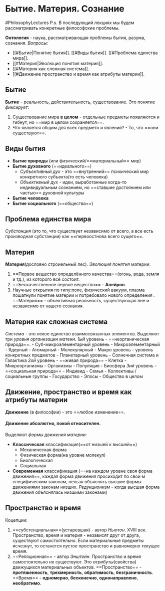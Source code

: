 # Бытие. Материя. Сознание
#PhilosophyLectures 
P.s. В последующий лекциях мы будем рассматривать конкретные философские проблемы.

**Онтология** - наука, рассматривающая проблемы бытия, разума, сознания.
*Вопросы:*
- [[#Бытие|Понятие бытия]]. [[#Виды бытия]]. [[#Проблема единства мира]].
- [[#Материя|Эволюция понятия материя]]. 
- [[#Материя как сложная система]].
- [[#Движение пространство и время как атрибуты материи]].

## Бытие
**Бытие** - реальность, действительность, существование.
Это понятие *фиксирует*:
1) Существование мира **в целом** - отдельные предметы появляются и гибнут, но ==мир в целом сохраняется==.
2) Что является общим для всех предмето и явлений? - То, что ==они существуют==.

## Виды бытия
- **Бытие природы** (или физический/==материальный== мир)
- **Бытие духовного** (==идеального==)
	- *Субъективный дух* - это ==внутренний== психический мир конкретного субъекта(то есть человека)
	- *Объективный дух* - идеи, выработанные когда-то индивидуальным сознанием, но ==ставшие достоянием или частью== духовной культуры
- **Бытие человека** 
- **Бытие социального** (==общества==)

 ## Проблема единства мира
 *Субстанция* (это то, что существует независимо от всего, а все есть производная субстанции) как ==первоостнова всего сущего==.


## Материя
**Материя**(дословно строиельный лес).
*Эволюция понятия* материи:
1) ==Первое вещество определённого качества==(огонь, вода, земля и тд.), из которого всё состоит.
2) ==Бескачественное первое вещество== - **Апейрон**.
3) Научные открытия по типу:поле, физический вакуум, плазма пошатнули понятие материи и потребовало нового определения . ==Материя== - объективная реальность, существующая вне и независимо от нашего сознания. 

##  Материя как сложная система
*Система* - это некое единство взаимосвязанных элементов. 
Выделяют три *уровня организации матеии*.
*1ый* уровень - ==неорганическая природа==.
	- Суб-микроэлементарный уровень
	- Микроэлементарный
	- Ядерный
	- Атомарный
	- Молекулярный
	- Макро уровень - уровень конкретных предметов
	- Планетарный уровень
	- Солнечная система и Галактика
*2ой* уровень - ==живая природа==
	- Клетка
	- Микроорганизмы
	- Организмы
	- Популяция
	- Биосфера
*3ий* уровень - ==социальная природа==
	- Индивид
	- Семья
	- Коллективы / социальные группы
	- Государство
	- Эпосы
	- Общество в целом

## Движение, пространство и время как атрибуты материи
**Движение** (в философии) - это ==любое изменение==.

#### Движение абсолютно, покой относителен.

Выделяют *формы движения материи*:
- **Классическая** классификация(==от низшей к высшей==)
	- Механическая форма
	- Физическая форма(на уровне молекул)
	- Биологическая
	- Социальная
- **Современная** классификация (==на каждом уровне своя форма движения==, каждая форма движения просиходит по свои м специфическим законам, нельзя объяснять высшие формы движениями законам низших. *Редукционизм* - когда высшая форма движения объяснялась низшими законами)


## Пространство и время
Коцепции:
1) ==субстенциальная==(устаревшая) - автор *Ньютон*. XVIII век.
	Пространство, время и материя - независят друг от друга, существуют самостоятельно. Если материальные предметы исчезнут, то останется пустое пространство и равномерно текущее время. 
2) ==Реляционная== - автор *Энштейн*.
	Пространство и время самостоятельно не существуют. Это *атрибуты*(свойства) движущихся материальных объектов. 
	==Пространство== - **протяженность**, **трехмерность**, **обратимость**, **безграничность**.
	==Время== - **одномерно**, **бесконечно**, **однонаправлено**, **необратимо**.

